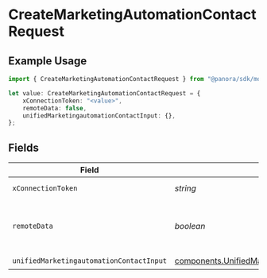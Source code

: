 # CreateMarketingAutomationContactRequest

## Example Usage

```typescript
import { CreateMarketingAutomationContactRequest } from "@panora/sdk/models/operations";

let value: CreateMarketingAutomationContactRequest = {
    xConnectionToken: "<value>",
    remoteData: false,
    unifiedMarketingautomationContactInput: {},
};
```

## Fields

| Field                                                                                                                  | Type                                                                                                                   | Required                                                                                                               | Description                                                                                                            | Example                                                                                                                |
| ---------------------------------------------------------------------------------------------------------------------- | ---------------------------------------------------------------------------------------------------------------------- | ---------------------------------------------------------------------------------------------------------------------- | ---------------------------------------------------------------------------------------------------------------------- | ---------------------------------------------------------------------------------------------------------------------- |
| `xConnectionToken`                                                                                                     | *string*                                                                                                               | :heavy_check_mark:                                                                                                     | The connection token                                                                                                   |                                                                                                                        |
| `remoteData`                                                                                                           | *boolean*                                                                                                              | :heavy_minus_sign:                                                                                                     | Set to true to include data from the original Marketingautomation software.                                            | false                                                                                                                  |
| `unifiedMarketingautomationContactInput`                                                                               | [components.UnifiedMarketingautomationContactInput](../../models/components/unifiedmarketingautomationcontactinput.md) | :heavy_check_mark:                                                                                                     | N/A                                                                                                                    |                                                                                                                        |